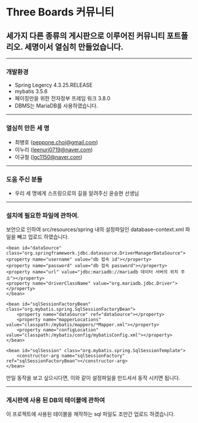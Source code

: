 # Three Boards 커뮤니티
## 세가지 다른 종류의 게시판으로 이루어진 커뮤니티 포트폴리오. 세명이서 열심히 만들었습니다.

___

### 개발환경
- Spring Legercy 4.3.25.RELEASE
- mybatis 3.5.6
- 페이징만을 위한 전자정부 프레임 워크 3.8.0
- DBMS는 MariaDB를 사용하였습니다.

___

### 열심히 만든 세 명
- 최병호 (peppone.choi@gmail.com)
- 이누리 (leenuri0719@naver.com) 
- 이규철 (lgc1150@naver.com)

___
### 도움 주신 분들
- 우리 세 명에게 스프링으로의 길을 알려주신 윤승현 선생님

___

### 설치에 필요한 파일에 관하여.

보안으로 인하여 src/resources/spring 내의 설정파일인 database-context.xml 파일을 빼고 업로드 하였습니다.

<?xml version="1.0" encoding="UTF-8"?>
<beans xmlns="http://www.springframework.org/schema/beans"
	xmlns:xsi="http://www.w3.org/2001/XMLSchema-instance"
	xsi:schemaLocation="http://www.springframework.org/schema/beans http://www.springframework.org/schema/beans/spring-beans.xsd">

	<bean id="dataSource" class="org.springframework.jdbc.datasource.DriverManagerDataSource">
	<property name="username" value="db 접속 id"></property>
	<property name="password" value="db 접속 password"></property>
	<property name="url" value="jdbc:mariadb://mariadb 데이터 서버의 위치 주소"></property>
	<property name="driverClassName" value="org.mariadb.jdbc.Driver"></property>
	</bean>

	<bean id="sqlSessionFactoryBean" class="org.mybatis.spring.SqlSessionFactoryBean">
		<property name="dataSource" ref="dataSource"></property>
		<property name="mapperLocations" value="classpath:/mybatis/mappers/*Mapper.xml"></property>
		<property name="configLocation" value="classpath:/mybatis/config/mybatisConfig.xml"></property>
	</bean>

	<bean id="sqlSession" class="org.mybatis.spring.SqlSessionTemplate">
		<constructor-arg name="sqlSessionFactory" ref="sqlSessionFactoryBean"></constructor-arg>
	</bean>

</beans>

만일 동작을 보고 싶으시다면, 이와 같이 설정파일을 만드셔서 동작 시키면 됩니다.

___

### 게시판에 사용 된 DB의 테이블에 관하여

이 프로젝트에 사용된 테이블을 제작하는 sql 파일도 조만간 업로드 하겠습니다.
